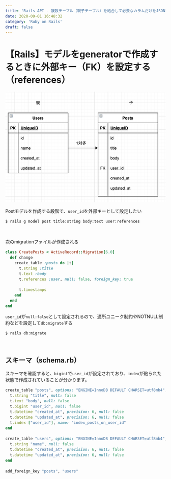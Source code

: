```yaml
---
title: 'Rails API - 複数テーブル（親子テーブル）を結合して必要なカラムだけをJSONで返却したい'
date: 2020-09-01 16:48:32
category: 'Ruby on Rails'
draft: false
---
```



# 【Rails】モデルをgeneratorで作成するときに外部キー（FK）を設定する（references）


![](./images/users_posts_table.png)


Postモデルを作成する段階で、`user_id`を外部キーとして設定したい


```bash
$ rails g model post title:string body:text user:references
```

<br>


次のmigrationファイルが作成される

```ruby
class CreatePosts < ActiveRecord::Migration[6.0]
  def change
    create_table :posts do |t|
      t.string :title
      t.text :body
      t.references :user, null: false, foreign_key: true

      t.timestamps
    end
  end
end

```

`user_id`が`null:false`として設定されるので、適所ユニーク制約やNOTNULL制約などを設定して`db:migrate`する

```bash
$ rails db:migrate
```


<br>

## スキーマ（schema.rb）
スキーマを確認すると、`bigint`で`user_id`が設定されており、`index`が貼られた状態で作成されていることが分かります。

```ruby
create_table "posts", options: "ENGINE=InnoDB DEFAULT CHARSET=utf8mb4", force: :cascade do |t|
  t.string "title", null: false
  t.text "body", null: false
  t.bigint "user_id", null: false
  t.datetime "created_at", precision: 6, null: false
  t.datetime "updated_at", precision: 6, null: false
  t.index ["user_id"], name: "index_posts_on_user_id"
end

create_table "users", options: "ENGINE=InnoDB DEFAULT CHARSET=utf8mb4", force: :cascade do |t|
  t.string "name", null: false
  t.datetime "created_at", precision: 6, null: false
  t.datetime "updated_at", precision: 6, null: false
end

add_foreign_key "posts", "users"
```

